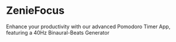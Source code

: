 # ZenieFocus
Enhance your productivity with our advanced Pomodoro Timer App, featuring a 40Hz Binaural-Beats Generator
